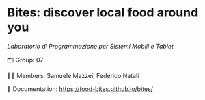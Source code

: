 # Bites: discover local food around you
*Laboratorio di Programmazione per Sistemi Mobili e Tablet*

🗂️ Group: 07

👨‍💻 Members: Samuele Mazzei, Federico Natali

📖 Documentation: https://food-bites.github.io/bites/

